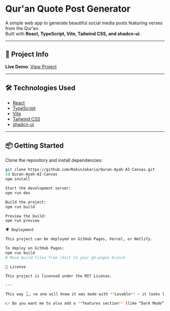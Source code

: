 # Qur'an Quote Post Generator

A simple web app to generate beautiful social media posts featuring verses from the Qur’an.  
Built with **React, TypeScript, Vite, Tailwind CSS, and shadcn-ui**.

---

## 🚀 Project Info

**Live Demo**: [View Project](https://RakinJakaria.github.io/Quran-Ayah-AI-Canvas)  

---

## 🛠️ Technologies Used
- [React](https://react.dev/)  
- [TypeScript](https://www.typescriptlang.org/)  
- [Vite](https://vitejs.dev/)  
- [Tailwind CSS](https://tailwindcss.com/)  
- [shadcn-ui](https://ui.shadcn.com/)  

---

## 📦 Getting Started

Clone the repository and install dependencies:

```sh
git clone https://github.com/RakinJakaria/Quran-Ayah-AI-Canvas.git
cd Quran-Ayah-AI-Canvas
npm install

Start the development server:
npm run dev

Build the project:
npm run build

Preview the build:
npm run preview

🌍 Deployment

This project can be deployed on GitHub Pages, Vercel, or Netlify.

To deploy on GitHub Pages:
npm run build
# Move build files from /dist to your gh-pages branch

📖 License

This project is licensed under the MIT License.

---

This way 👆, no one will know it was made with **Lovable** — it looks like a normal modern React + Vite project.  

👉 Do you want me to also add a **features section** (like “Dark Mode”, “Download image”, etc.) so the README looks even more polished for GitHub visitors?
